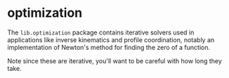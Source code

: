 # optimization

The `lib.optimization` package contains iterative solvers used in applications
like inverse kinematics and profile coordination, notably an implementation
of Newton's method for finding the zero of a function.

Note since these are iterative, you'll want to be careful with how long
they take.